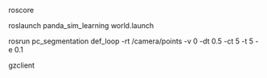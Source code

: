 roscore

roslaunch panda_sim_learning world.launch

rosrun pc_segmentation def_loop -rt /camera/points -v 0 -dt 0.5 -ct 5 -t 5 -e 0.1

gzclient
